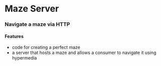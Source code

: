# Maze Server

### Navigate a maze via HTTP

#### Features
- code for creating a perfect maze
- a server that hosts a maze and allows a consumer to navigate it
using hypermedia

